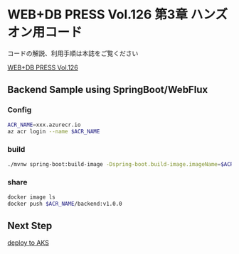 # WEB+DB PRESS Vol.126 第3章 ハンズオン用コード

コードの解説、利用手順は本誌をご覧ください

[WEB+DB PRESS Vol.126](http://xxx.com)



## Backend Sample using SpringBoot/WebFlux

### Config

```bash
ACR_NAME=xxx.azurecr.io
az acr login --name $ACR_NAME
```

### build

```bash
./mvnw spring-boot:build-image -Dspring-boot.build-image.imageName=$ACR_NAME/backend:v1.0.0
```

### share

```bash
docker image ls
docker push $ACR_NAME/backend:v1.0.0
```

## Next Step

[deploy to AKS](../manifest/)

